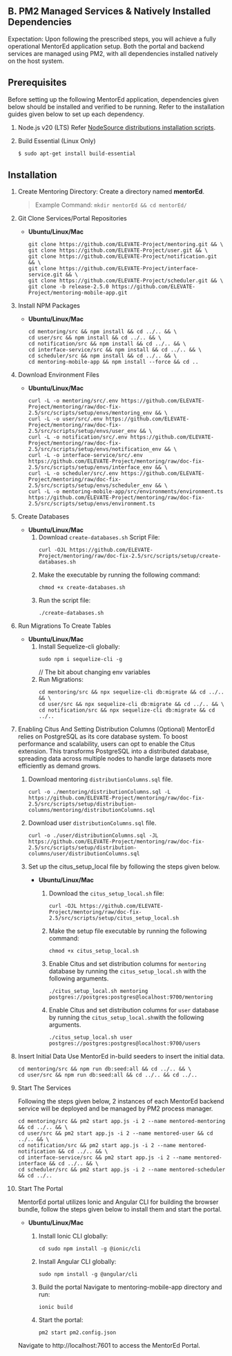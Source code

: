 ## B. PM2 Managed Services & Natively Installed Dependencies

Expectation: Upon following the prescribed steps, you will achieve a fully operational MentorEd application setup. Both the portal and backend services are managed using PM2, with all dependencies installed natively on the host system.

## Prerequisites

Before setting up the following MentorEd application, dependencies given below should be installed and verified to be running. Refer to the installation guides given below to set up each dependency.

1. Node.js v20 (LTS)
   Refer [NodeSource distributions installation scripts](https://github.com/nodesource/distributions#installation-scripts).

2. Build Essential (Linux Only)
    ```bash
    $ sudo apt-get install build-essential
    ```

## Installation

1. Create Mentoring Directory: Create a directory named **mentorEd**.

    > Example Command: `mkdir mentorEd && cd mentorEd/`

2. Git Clone Services/Portal Repositories

    - **Ubuntu/Linux/Mac**

        ```
        git clone https://github.com/ELEVATE-Project/mentoring.git && \
        git clone https://github.com/ELEVATE-Project/user.git && \
        git clone https://github.com/ELEVATE-Project/notification.git && \
        git clone https://github.com/ELEVATE-Project/interface-service.git && \
        git clone https://github.com/ELEVATE-Project/scheduler.git && \
        git clone -b release-2.5.0 https://github.com/ELEVATE-Project/mentoring-mobile-app.git
        ```

3. Install NPM Packages

    - **Ubuntu/Linux/Mac**

        ```
        cd mentoring/src && npm install && cd ../.. && \
        cd user/src && npm install && cd ../.. && \
        cd notification/src && npm install && cd ../.. && \
        cd interface-service/src && npm install && cd ../.. && \
        cd scheduler/src && npm install && cd ../.. && \
        cd mentoring-mobile-app && npm install --force && cd ..
        ```

4. Download Environment Files

    - **Ubuntu/Linux/Mac**

        ```
        curl -L -o mentoring/src/.env https://github.com/ELEVATE-Project/mentoring/raw/doc-fix-2.5/src/scripts/setup/envs/mentoring_env && \
        curl -L -o user/src/.env https://github.com/ELEVATE-Project/mentoring/raw/doc-fix-2.5/src/scripts/setup/envs/user_env && \
        curl -L -o notification/src/.env https://github.com/ELEVATE-Project/mentoring/raw/doc-fix-2.5/src/scripts/setup/envs/notification_env && \
        curl -L -o interface-service/src/.env https://github.com/ELEVATE-Project/mentoring/raw/doc-fix-2.5/src/scripts/setup/envs/interface_env && \
        curl -L -o scheduler/src/.env https://github.com/ELEVATE-Project/mentoring/raw/doc-fix-2.5/src/scripts/setup/envs/scheduler_env && \
        curl -L -o mentoring-mobile-app/src/environments/environment.ts https://github.com/ELEVATE-Project/mentoring/raw/doc-fix-2.5/src/scripts/setup/envs/environment.ts
        ```

5. Create Databases

    - **Ubuntu/Linux/Mac**
        1. Download `create-databases.sh` Script File:
            ```
            curl -OJL https://github.com/ELEVATE-Project/mentoring/raw/doc-fix-2.5/src/scripts/setup/create-databases.sh
            ```
        2. Make the executable by running the following command:
            ```
            chmod +x create-databases.sh
            ```
        3. Run the script file:
            ```
            ./create-databases.sh
            ```

6. Run Migrations To Create Tables

    - **Ubuntu/Linux/Mac**
        1. Install Sequelize-cli globally:
            ```
            sudo npm i sequelize-cli -g
            ```
            // The bit about changing env variables
        2. Run Migrations:
            ```
            cd mentoring/src && npx sequelize-cli db:migrate && cd ../.. && \
            cd user/src && npx sequelize-cli db:migrate && cd ../.. && \
            cd notification/src && npx sequelize-cli db:migrate && cd ../..
            ```

7. Enabling Citus And Setting Distribution Columns (Optional)
   MentorEd relies on PostgreSQL as its core database system. To boost performance and scalability, users can opt to enable the Citus extension. This transforms PostgreSQL into a distributed database, spreading data across multiple nodes to handle large datasets more efficiently as demand grows.

    1. Download mentoring `distributionColumns.sql` file.

        ```
        curl -o ./mentoring/distributionColumns.sql -L https://github.com/ELEVATE-Project/mentoring/raw/doc-fix-2.5/src/scripts/setup/distribution-columns/mentoring/distributionColumns.sql
        ```

    2. Download user `distributionColumns.sql` file.

        ```
        curl -o ./user/distributionColumns.sql -JL https://github.com/ELEVATE-Project/mentoring/raw/doc-fix-2.5/src/scripts/setup/distribution-columns/user/distributionColumns.sql
        ```

    3. Set up the citus_setup_local file by following the steps given below.

        - **Ubuntu/Linux/Mac**

            1. Download the `citus_setup_local.sh` file:

                ```
                curl -OJL https://github.com/ELEVATE-Project/mentoring/raw/doc-fix-2.5/src/scripts/setup/citus_setup_local.sh
                ```

            2. Make the setup file executable by running the following command:

                ```
                chmod +x citus_setup_local.sh
                ```

            3. Enable Citus and set distribution columns for `mentoring` database by running the `citus_setup_local.sh` with the following arguments.
                ```
                ./citus_setup_local.sh mentoring postgres://postgres:postgres@localhost:9700/mentoring
                ```
            4. Enable Citus and set distribution columns for `user` database by running the `citus_setup_local.sh`with the following arguments.
                ```
                ./citus_setup_local.sh user postgres://postgres:postgres@localhost:9700/users
                ```

8. Insert Initial Data
   Use MentorEd in-build seeders to insert the initial data.

    ```
    cd mentoring/src && npm run db:seed:all && cd ../.. && \
    cd user/src && npm run db:seed:all && cd ../.. && cd ../..
    ```

9. Start The Services

    Following the steps given below, 2 instances of each MentorEd backend service will be deployed and be managed by PM2 process manager.

    ```
    cd mentoring/src && pm2 start app.js -i 2 --name mentored-mentoring && cd ../.. && \
    cd user/src && pm2 start app.js -i 2 --name mentored-user && cd ../.. && \
    cd notification/src && pm2 start app.js -i 2 --name mentored-notification && cd ../.. && \
    cd interface-service/src && pm2 start app.js -i 2 --name mentored-interface && cd ../.. && \
    cd scheduler/src && pm2 start app.js -i 2 --name mentored-scheduler && cd ../..
    ```

10. Start The Portal

    MentorEd portal utilizes Ionic and Angular CLI for building the browser bundle, follow the steps given below to install them and start the portal.

    - **Ubuntu/Linux/Mac**

        1. Install Ionic CLI globally:

            ```
            cd sudo npm install -g @ionic/cli
            ```

        2. Install Angular CLI globally:

            ```
            sudo npm install -g @angular/cli
            ```

        3. Build the portal
           Navigate to mentoring-mobile-app directory and run:

            ```
            ionic build
            ```

        4. Start the portal:
            ```
            pm2 start pm2.config.json
            ```

    Navigate to http://localhost:7601 to access the MentorEd Portal.
